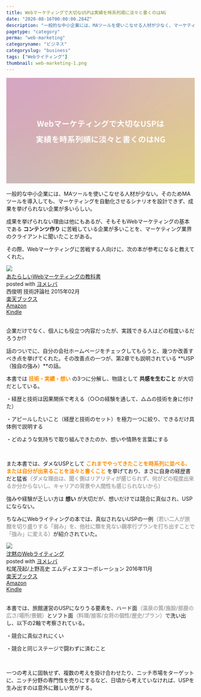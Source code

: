 ```yaml
---
title: Webマーケティングで大切なUSPは実績を時系列順に淡々と書くのはNG
date: "2020-08-16T00:00:00.284Z"
description: "一般的な中小企業には、MAツールを使いこなせる人材が少なく、マーケティングを自動化するシナリオの設計ノウハウが無い。そのためツールを導入しても成果を挙げられず、辞めてしまう企業が多い。"
pagetype: "category"
perma: "web-marketing"
categoryname: "ビジネス"
categoryslug: "business"
tags: ["Webライティング"]
thumbnail: web-marketing-1.png
---
```


![](./web-marketing-1.png)

一般的な中小企業には、MAツールを使いこなせる人材が少ない。そのためMAツールを導入しても、マーケティングを自動化させるシナリオを設計できず、成果を挙げられない企業が多いらしい。

成果を挙げられない理由は他にもあるが、そもそもWebマーケティングの基本である **コンテンツ作り** に苦戦している企業が多いことを、マーケティング業界のクライアントに聞いたことがある。

その際、Webマーケティングに苦戦する人向けに、次の本が参考になると教えてくれた。

<div class="cstmreba"><div class="booklink-box"><div class="booklink-image"><a href="https://hb.afl.rakuten.co.jp/hgc/146fe51c.1fd043a3.146fe51d.605dc196/yomereba_main_202008151750078065?pc=http%3A%2F%2Fbooks.rakuten.co.jp%2Frb%2F13070114%2F%3Fscid%3Daf_ich_link_urltxt%26m%3Dhttp%3A%2F%2Fm.rakuten.co.jp%2Fev%2Fbook%2F" target="_blank" ><img src="https://thumbnail.image.rakuten.co.jp/@0_mall/book/cabinet/1180/9784774171180.jpg?_ex=150x150" style="border: none;" /></a></div><div class="booklink-info"><div class="booklink-name"><a href="https://hb.afl.rakuten.co.jp/hgc/146fe51c.1fd043a3.146fe51d.605dc196/yomereba_main_202008151750078065?pc=http%3A%2F%2Fbooks.rakuten.co.jp%2Frb%2F13070114%2F%3Fscid%3Daf_ich_link_urltxt%26m%3Dhttp%3A%2F%2Fm.rakuten.co.jp%2Fev%2Fbook%2F" target="_blank" >あたらしいWebマーケティングの教科書</a><div class="booklink-powered-date">posted with <a href="https://yomereba.com" rel="nofollow" target="_blank">ヨメレバ</a></div></div><div class="booklink-detail">西俊明 技術評論社 2015年02月    </div><div class="booklink-link2"><div class="shoplinkrakuten"><a href="https://hb.afl.rakuten.co.jp/hgc/146fe51c.1fd043a3.146fe51d.605dc196/yomereba_main_202008151750078065?pc=http%3A%2F%2Fbooks.rakuten.co.jp%2Frb%2F13070114%2F%3Fscid%3Daf_ich_link_urltxt%26m%3Dhttp%3A%2F%2Fm.rakuten.co.jp%2Fev%2Fbook%2F" target="_blank" >楽天ブックス</a></div><div class="shoplinkamazon"><a href="https://www.amazon.co.jp/exec/obidos/asin/4774171182/kanon123-22/" target="_blank" >Amazon</a></div><div class="shoplinkkindle"><a href="https://www.amazon.co.jp/gp/search?keywords=%E3%81%82%E3%81%9F%E3%82%89%E3%81%97%E3%81%84Web%E3%83%9E%E3%83%BC%E3%82%B1%E3%83%86%E3%82%A3%E3%83%B3%E3%82%B0%E3%81%AE%E6%95%99%E7%A7%91%E6%9B%B8&__mk_ja_JP=%83J%83%5E%83J%83i&url=node%3D2275256051&tag=kanon123-22" target="_blank" >Kindle</a></div>                              	  	  	  	  	</div></div><div class="booklink-footer"></div></div></div>
<br/>

企業だけでなく、個人にも役立つ内容だったが、実践できる人はどの程度いるだろうか!?

話のついでに、自分の会社ホームページをチェックしてもらうと、幾つか改善すべき点を挙げてくれた。その改善点の一つが、第2章でも説明されている **USP（独自の強み）**の話。

本書では **<span style="color: #ff8c00;">技術・実績・想い</span>** の3つに分解し、物語として **共感を生むこと** が大切だとしている。

<div class="blackboard-box">
<p>・経歴と技術は因果関係で考える（○○の経験を通して、△△の技術を身に付けた）</p>
<p>・アピールしたいこと（経歴と技術のセット）を極力一つに絞り、できるだけ具体例で説明する</p>
<p>・どのような気持ちで取り組んできたのか、想いや情熱を言葉にする</p>
<div class="chalk1"></div>
<div class="chalk2"></div>
</div>
<br/>

また本書では、ダメなUSPとして **<span style="color: #ff8c00;">これまでやってきたことを時系列に並べる、または自分が出来ることを淡々と書くこと</span>** を挙げており、まさに自身の経歴書だと猛省<span style="color: darkgray; font-weight: bold;">（ダメな理由は、聞く側はリアリティが感じられず、何がどの程度出来るか分からないし、キャリアの背景や人間性も感じられないから）</span>

強みや経験が乏しい方は **想い** が大切だが、想いだけでは競合に真似され、USPにならない。

ちなみにWebライティングの本では、真似されないUSPの一例<span style="color: darkgray; font-weight: bold;">（若い二人が旅館を切り盛りする「弱み」を、他社に類を見ない親孝行プランを打ち出すことで「強み」に変える）</span>が紹介されていた。

<div class="cstmreba"><div class="booklink-box"><div class="booklink-image"><a href="https://hb.afl.rakuten.co.jp/hgc/146fe51c.1fd043a3.146fe51d.605dc196/yomereba_main_202008221938514787?pc=http%3A%2F%2Fbooks.rakuten.co.jp%2Frb%2F14513758%2F%3Fscid%3Daf_ich_link_urltxt%26m%3Dhttp%3A%2F%2Fm.rakuten.co.jp%2Fev%2Fbook%2F" target="_blank" ><img src="https://thumbnail.image.rakuten.co.jp/@0_mall/book/cabinet/6232/9784844366232.jpg?_ex=150x150" style="border: none;" /></a></div><div class="booklink-info"><div class="booklink-name"><a href="https://hb.afl.rakuten.co.jp/hgc/146fe51c.1fd043a3.146fe51d.605dc196/yomereba_main_202008221938514787?pc=http%3A%2F%2Fbooks.rakuten.co.jp%2Frb%2F14513758%2F%3Fscid%3Daf_ich_link_urltxt%26m%3Dhttp%3A%2F%2Fm.rakuten.co.jp%2Fev%2Fbook%2F" target="_blank" >沈黙のWebライティング</a><div class="booklink-powered-date">posted with <a href="https://yomereba.com" rel="nofollow" target="_blank">ヨメレバ</a></div></div><div class="booklink-detail">松尾茂起/上野高史 エムディエヌコーポレーション 2016年11月    </div><div class="booklink-link2"><div class="shoplinkrakuten"><a href="https://hb.afl.rakuten.co.jp/hgc/146fe51c.1fd043a3.146fe51d.605dc196/yomereba_main_202008221938514787?pc=http%3A%2F%2Fbooks.rakuten.co.jp%2Frb%2F14513758%2F%3Fscid%3Daf_ich_link_urltxt%26m%3Dhttp%3A%2F%2Fm.rakuten.co.jp%2Fev%2Fbook%2F" target="_blank" >楽天ブックス</a></div><div class="shoplinkamazon"><a href="https://www.amazon.co.jp/exec/obidos/asin/4844366238/kanon123-22/" target="_blank" >Amazon</a></div><div class="shoplinkkindle"><a href="https://www.amazon.co.jp/gp/search?keywords=%E6%B2%88%E9%BB%99%E3%81%AEWeb%E3%83%A9%E3%82%A4%E3%83%86%E3%82%A3%E3%83%B3%E3%82%B0&__mk_ja_JP=%83J%83%5E%83J%83i&url=node%3D2275256051&tag=kanon123-22" target="_blank" >Kindle</a></div>                              	  	  	  	  	</div></div><div class="booklink-footer"></div></div></div>
<br/>

本書では、旅館運営のUSPになりうる要素を、ハード面<span style="color: darkgray; font-weight: bold;">（温泉の質/施設/部屋の広さ/場所/景観）</span>とソフト面<span style="color: darkgray; font-weight: bold;">（料理/接客/女将の個性/歴史/プラン）</span>で洗い出し、以下の2軸で考察されている。

<div class="blackboard-box">
<p>・競合に真似されにくい</p>
<p>・競合と同じステージで闘わずに済むこと</p>
<div class="chalk1"></div>
<div class="chalk2"></div>
</div>
<br/>

一つの考えに固執せず、複数の考えを掛け合わせたり、ニッチ市場をターゲットに、ニッチ分野の専門性を売りにするなど、日頃から考えていなければ、USPを生み出すのは意外に難しい気がする。